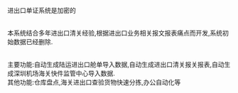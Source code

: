 <br>
进出口单证系统是加密的<br>
<br>

本系统结合多年进出口清关经验,根据进出口业务相关报文报表痛点而开发,系统初始数据已经删除.

<br>
主要功能:自动生成陆运进出口舱单导入数据,自动生成进出口清关报关报表,自动生成深圳机场海关快件监管中心导入数据.
<br>
其他功能:仓库盘点,海关进出口查验货物快速分拣,办公自动化等
<br>
